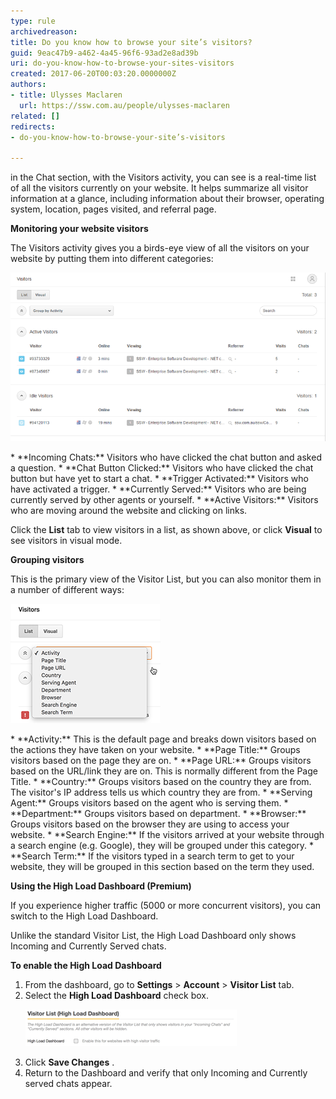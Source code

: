 ```yaml
---
type: rule
archivedreason: 
title: Do you know how to browse your site’s visitors?
guid: 9eac47b9-a462-4a45-96f6-93ad2e8ad39b
uri: do-you-know-how-to-browse-your-sites-visitors
created: 2017-06-20T00:03:20.0000000Z
authors:
- title: Ulysses Maclaren
  url: https://ssw.com.au/people/ulysses-maclaren
related: []
redirects:
- do-you-know-how-to-browse-your-site’s-visitors

---
```


in the Chat section, with the Visitors activity, you can see is a real-time list of all the visitors currently on your website. It helps summarize all visitor information at a glance, including information about their browser, operating system, location, pages visited, and referral page.

<!--endintro-->

**Monitoring your website visitors**

The Visitors activity gives you a birds-eye view of all the visitors on your website by putting them into different categories:
<dl class="image"><dt><img src="zendesk-visitors-1.png" alt="zendesk-visitors-1.png"></dt></dl>
* **Incoming Chats:** Visitors who have clicked the chat button and asked a question.
* **Chat Button Clicked:** Visitors who have clicked the chat button but have yet to start a chat.
* **Trigger Activated:** Visitors who have activated a trigger.
* **Currently Served:** Visitors who are being currently served by other agents or yourself.
* **Active Visitors:** Visitors who are moving around the website and clicking on links.  <br>


Click the  **List** tab  to view visitors in a list, as shown above, or click  **Visual** to see visitors in visual mode.

**Grouping visitors**

This is the primary view of the Visitor List, but you can also monitor them in a number of different ways:
<dl class="image"><dt><img src="zendesk-visitors-2.png" alt="zendesk-visitors-2.png">
   </dt></dl>
* **Activity:** This is the default page and breaks down visitors based on the actions they have taken on your website.
* **Page Title:** Groups visitors based on the page they are on.
* **Page URL:** Groups visitors based on the URL/link they are on. This is normally different from the Page Title.
* **Country:** Groups visitors based on the country they are from. The visitor's IP address tells us which country they are from.
* **Serving Agent:** Groups visitors based on the agent who is serving them.
* **Department:** Groups visitors based on department.
* **Browser:** Groups visitors based on the browser they are using to access your website.
* **Search Engine:** If the visitors arrived at your website through a search engine (e.g. Google), they will be grouped under this category.
* **Search Term:** If the visitors typed in a search term to get to your website, they will be grouped in this section based on the term they used. <br>


**Using the High Load Dashboard (Premium)**

If you experience higher traffic (5000 or more concurrent visitors), you can switch to the High Load Dashboard.

Unlike the standard Visitor List, the High Load Dashboard only shows Incoming and Currently Served chats.

**To enable the High Load Dashboard**

1. From the dashboard, go to  **Settings** >  **Account** >  **Visitor List** tab.
2. Select the  **High Load Dashboard** check box.  <br>      <dl class="image"><dt><img src="zendesk-visitors-3.png" alt="zendesk-visitors-3.png" data-pin-nopin="true"><br></dt></dl>
3. Click  **Save Changes** .
4. Return to the Dashboard and verify that only Incoming and Currently served chats appear.

